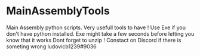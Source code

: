 # MainAssemblyTools
Main Assembly python scripts. Very usefull tools to have !
Use Exe if you don't have python installed.
Exe might take a few seconds before letting you know that it works
Dont forget to unzip !
Constact on Discord if there is someting wrong ludovicb1239#9036

